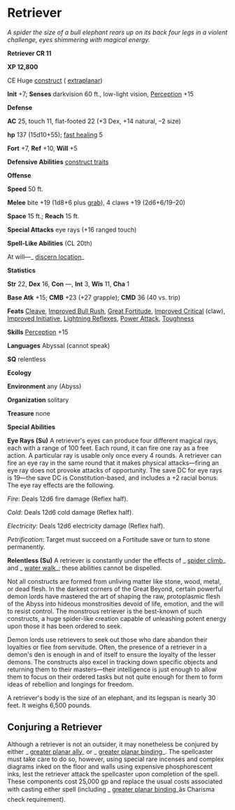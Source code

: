 # Retriever

_A spider the size of a bull elephant rears up on its back four legs in a violent challenge, eyes shimmering with magical energy._

**Retriever CR 11**

**XP 12,800**

CE Huge [construct](creatureTypes.html#_construct) ( [extraplanar](creatureTypes.html#_extraplanar-subtype))

**Init** +7; **Senses** darkvision 60 ft., low-light vision, [Perception](../skills/perception.html#_perception) +15

**Defense**

**AC** 25, touch 11, flat-footed 22 (+3 Dex, +14 natural, –2 size)

**hp** 137 (15d10+55); [fast healing](universalMonsterRules.html#_fast-healing) 5

**Fort** +7, **Ref** +10, **Will** +5

**Defensive Abilities** [construct traits](universalMonsterRules.html#_construct-traits)

**Offense**

**Speed** 50 ft.

**Melee** bite +19 (1d8+6 plus [grab](universalMonsterRules.html#_grab)), 4 claws +19 (2d6+6/19–20)

**Space** 15 ft.; **Reach** 15 ft.

**Special Attacks** eye rays (+16 ranged touch)

**Spell-Like Abilities** (CL 20th)

At will—_ [discern location](../spells/discernLocation.html#_discern-location)_

**Statistics**

**Str** 22, **Dex** 16, **Con** —, **Int** 3, **Wis** 11, **Cha** 1

**Base Atk** +15; **CMB** +23 (+27 grapple); **CMD** 36 (40 vs. trip)

**Feats** [Cleave](../feats.html#_cleave), [Improved Bull Rush](../feats.html#_improved-bull-rush), [Great Fortitude](../feats.html#_great-fortitude), [Improved Critical](../feats.html#_improved-critical) (claw), [Improved Initiative](../feats.html#_improved-initiative), [Lightning Reflexes](../feats.html#_lightning-reflexes), [Power Attack](../feats.html#_power-attack), [Toughness](../feats.html#_toughness)

**Skills** [Perception](../skills/perception.html#_perception) +15

**Languages** Abyssal (cannot speak)

**SQ** relentless

**Ecology**

**Environment** any (Abyss)

**Organization** solitary

**Treasure** none

**Special Abilities**

**Eye Rays (Su)** A retriever's eyes can produce four different magical rays, each with a range of 100 feet. Each round, it can fire one ray as a free action. A particular ray is usable only once every 4 rounds. A retriever can fire an eye ray in the same round that it makes physical attacks—firing an eye ray does not provoke attacks of opportunity. The save DC for eye rays is 19—the save DC is Constitution-based, and includes a +2 racial bonus. The eye ray effects are the following.

_Fire_: Deals 12d6 fire damage (Reflex half).

_Cold_: Deals 12d6 cold damage (Reflex half).

_Electricity_: Deals 12d6 electricity damage (Reflex half).

_Petrification_: Target must succeed on a Fortitude save or turn to stone permanently.

**Relentless (Su)** A retriever is constantly under the effects of _ [spider climb](../spells/spiderClimb.html#_spider-climb)_ and _ [water walk](../spells/waterWalk.html#_water-walk)_; these abilities cannot be dispelled.

Not all constructs are formed from unliving matter like stone, wood, metal, or dead flesh. In the darkest corners of the Great Beyond, certain powerful demon lords have mastered the art of shaping the raw, protoplasmic flesh of the Abyss into hideous monstrosities devoid of life, emotion, and the will to resist control. The monstrous retriever is the best-known of such constructs, a huge spider-like creation capable of unleashing potent energy upon those it has been ordered to seek.

Demon lords use retrievers to seek out those who dare abandon their loyalties or flee from servitude. Often, the presence of a retriever in a demon's den is enough in and of itself to ensure the loyalty of the lesser demons. The constructs also excel in tracking down specific objects and returning them to their masters—their intelligence is just enough to allow them to focus on their ordered tasks but not quite enough for them to form ideas of rebellion and longings for freedom.

A retriever's body is the size of an elephant, and its legspan is nearly 30 feet. It weighs 6,500 pounds.

## Conjuring a Retriever

Although a retriever is not an outsider, it may nonetheless be conjured by either _ [greater planar ally](../spells/planarAlly.html#_planar-ally-greater)_ or _ [greater planar binding](../spells/planarBinding.html#_planar-binding-greater)_. The spellcaster must take care to do so, however, using special rare incenses and complex diagrams inked on the floor and walls using expensive phosphorescent inks, lest the retriever attack the spellcaster upon completion of the spell. These components cost 25,000 gp and replace the usual costs associated with casting either spell (including _ [greater planar binding](../spells/planarBinding.html#_planar-binding-greater)_âs Charisma check requirement).


